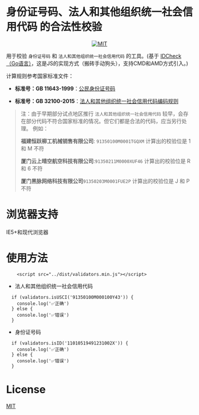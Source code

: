# 身份证号码、法人和其他组织统一社会信用代码 的合法性校验
<div align="center">

[![MIT](https://img.shields.io/dub/l/vibe-d.svg?style=flat-square)](http://opensource.org/licenses/MIT)

</div>

用于校验 `身份证号码` 和 `法人和其他组织统一社会信用代码` 的工具。(基于 <a href="https://github.com/bluesky335/IDCheck" target="_blank">IDCheck（Go语言）</a>，这是JS的实现方式（搬砖手动狗头），支持CMD和AMD方式引入。)

计算规则参考国家标准文件：

- **标准号：GB 11643-1999**：[公民身份证号码](http://www.gb688.cn/bzgk/gb/newGbInfo?hcno=080D6FBF2BB468F9007657F26D60013E)

- **标准号：GB 32100-2015**：[法人和其他组织统一社会信用代码编码规则](http://www.gb688.cn/bzgk/gb/newGbInfo?hcno=24691C25985C1073D3A7C85629378AC0)

> 注：由于早期部分试点地区推行 `法人和其他组织统一社会信用代码` 较早，会存在部分代码不符合国家标准的情况。但它们都是合法的代码，应当另行处理。
> 例如：
>
> **福建恒跃柳工机械销售有限公司**: `91350100M0001TGQXM` 计算出的校验位是 1 和 M 不符
>
> **厦门云上晴空航空科技有限公司**:`91350211M0000XUF46` 计算出的校验位是 R 和 6 不符
>
> **厦门黑脉网络科技有限公司**`91350203M0001FUE2P` 计算出的校验位是 J 和 P 不符
# 浏览器支持
IE5+和现代浏览器
# 使用方法

```
	<script src="../dist/validators.min.js"></script>
```

- 法人和其他组织统一社会信用代码
```
  if (validators.isUSCI('91350100M000100Y43')) {
	console.log('✅正确')
  } else {
    console.log('✅错误')
  }
```

- 身份证号码

```
  if (validators.isID('11010519491231002X')) {
	console.log('✅正确')
  } else {
    console.log('✅错误')
  }
```


# License
[MIT](http://opensource.org/licenses/MIT)
